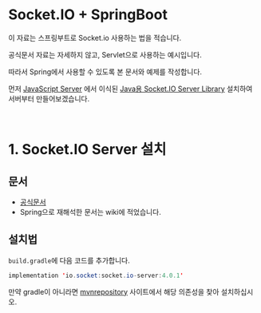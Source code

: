 # Socket.IO + SpringBoot
이 자료는 스프링부트로 Socket.io 사용하는 법을 적습니다.

공식문서 자료는 자세하지 않고, Servlet으로 사용하는 예시입니다.

따라서 Spring에서 사용할 수 있도록 본 문서와 예제를 작성합니다.

먼저 [JavaScript Server](https://github.com/socketio/socket.io) 에서 이식된 [Java용 Socket.IO Server Library](https://github.com/trinopoty/socket.io-server-java) 설치하여 서버부터 만들어보겠습니다.

<br>

# 1. Socket.IO Server 설치

## 문서
- [공식문서](https://trinopoty.github.io/socket.io-server-java/)
- Spring으로 재해석한 문서는 wiki에 적었습니다.

## 설치법
`build.gradle`에 다음 코드를 추가합니다.
```java
implementation 'io.socket:socket.io-server:4.0.1'
```
만약 gradle이 아니라면 [mvnrepository](https://mvnrepository.com/artifact/io.socket/socket.io-server/4.0.1) 사이트에서 해당 의존성을 찾아 설치하십시오.
